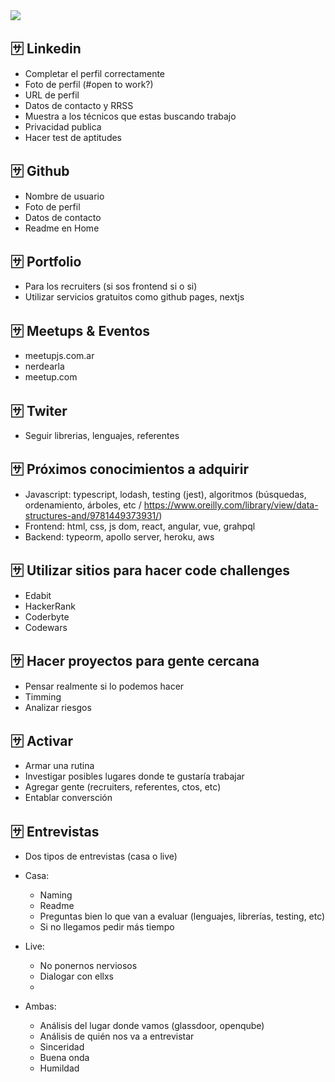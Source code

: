 <img src="https://media.giphy.com/media/lP3BnpgW5hvN2cLPt0/giphy.gif" />

## 🈂️ Linkedin

- Completar el perfil correctamente
- Foto de perfil (#open to work?)
- URL de perfil
- Datos de contacto y RRSS
- Muestra a los técnicos que estas buscando trabajo 
- Privacidad publica
- Hacer test de aptitudes

## 🈂️ Github

- Nombre de usuario
- Foto de perfil
- Datos de contacto 
- Readme en Home

## 🈂️ Portfolio

- Para los recruiters (si sos frontend si o si)
- Utilizar servicios gratuitos como github pages, nextjs

## 🈂️ Meetups & Eventos

- meetupjs.com.ar
- nerdearla
-  meetup.com

## 🈂️ Twiter

- Seguir librerias, lenguajes, referentes

## 🈂️ Próximos conocimientos a adquirir

- Javascript: typescript, lodash, testing (jest), algoritmos (búsquedas, ordenamiento, árboles, etc / https://www.oreilly.com/library/view/data-structures-and/9781449373931/)
- Frontend: html, css, js dom, react, angular, vue, grahpql
- Backend: typeorm, apollo server, heroku, aws

## 🈂️ Utilizar sitios para hacer code challenges

- Edabit
- HackerRank
- Coderbyte
- Codewars

## 🈂️ Hacer proyectos para gente cercana

- Pensar realmente si lo podemos hacer
- Timming
- Analizar riesgos

## 🈂️ Activar

- Armar una rutina
- Investigar posibles lugares donde te gustaría trabajar
- Agregar gente (recruiters, referentes, ctos, etc)
- Entablar conversción

## 🈂️ Entrevistas

- Dos tipos de entrevistas (casa o live)

- Casa:
    - Naming
    - Readme
    - Preguntas bien lo que van a evaluar (lenguajes, librerías, testing, etc)
    - Si no llegamos pedir más tiempo

- Live:
    - No ponernos nerviosos
    - Dialogar con ellxs
    -  

- Ambas:
    - Análisis del lugar donde vamos (glassdoor, openqube)
    - Análisis de quién nos va a entrevistar
    - Sinceridad
    - Buena onda
    - Humildad
    
